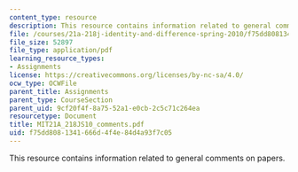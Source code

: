 ```yaml
---
content_type: resource
description: This resource contains information related to general comments on papers.
file: /courses/21a-218j-identity-and-difference-spring-2010/f75dd8081341666d4f4e84d4a93f7c05_MIT21A_218JS10_comments.pdf
file_size: 52897
file_type: application/pdf
learning_resource_types:
- Assignments
license: https://creativecommons.org/licenses/by-nc-sa/4.0/
ocw_type: OCWFile
parent_title: Assignments
parent_type: CourseSection
parent_uid: 9cf20f4f-8a75-52a1-e0cb-2c5c71c264ea
resourcetype: Document
title: MIT21A_218JS10_comments.pdf
uid: f75dd808-1341-666d-4f4e-84d4a93f7c05
---
```

This resource contains information related to general comments on papers.